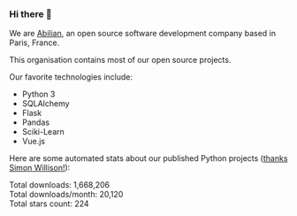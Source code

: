 ### Hi there 👋

We are [Abilian](https://abilian.com/), an open source software development company based in Paris, France.

This organisation contains most of our open source projects.

Our favorite technologies include:

- Python 3
- SQLAlchemy
- Flask
- Pandas
- Sciki-Learn
- Vue.js

Here are some automated stats about our published Python projects
([thanks Simon Willison!][sw-post]):

<!--marker-->
Total downloads: 1,668,206<br>
Total downloads/month: 20,120<br>
Total stars count: 224
<!--end-->

[sw-post]: https://simonwillison.net/2020/Jul/10/self-updating-profile-readme/